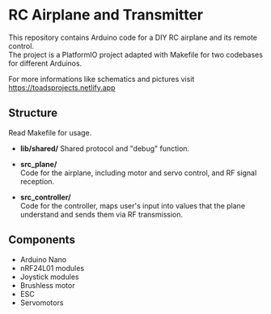 # RC Airplane and Transmitter
This repository contains Arduino code for a DIY RC airplane and its remote control.  
The project is a PlatformIO project adapted with Makefile for two codebases for different Arduinos.

For more informations like schematics and pictures visit https://toadsprojects.netlify.app

## Structure
Read Makefile for usage.

- **lib/shared/**
  Shared protocol and "debug" function.

- **src_plane/**  
  Code for the airplane, including motor and servo control, and RF signal reception.

- **src_controller/**  
  Code for the controller, maps user's input into values that the plane understand and sends them via RF transmission.

## Components
- Arduino Nano
- nRF24L01 modules 
- Joystick modules
- Brushless motor
- ESC
- Servomotors
